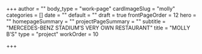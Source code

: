 +++
author = ""
body_type = "work-page"
cardImageSlug = "molly"
categories = []
date = ""
default = ""
draft = true
frontPageOrder = 12
hero = ""
homepageSummary = ""
projectPageSummary = ""
subtitle = "MERCEDES-BENZ STADIUM’S VERY OWN RESTAURANT"
title = "MOLLY B’S"
type = "project"
workOrder = 10

+++
